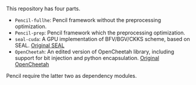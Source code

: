 This repository has four parts.
* `Pencil-fullhe`: Pencil framework without the preprocessing optimization.
* `Pencil-prep`: Pencil framework which the preprocessing optimization.
* `seal-cuda`: A GPU implementation of BFV/BGV/CKKS scheme, based on SEAL. [Original SEAL](https://github.com/Microsoft/SEAL)
* `OpenCheetah`: An edited version of OpenCheetah library, including support for bit injection and python encapsulation. [Original OpenCheetah](https://github.com/Alibaba-Gemini-Lab/OpenCheetah)

Pencil require the latter two as dependency modules.
